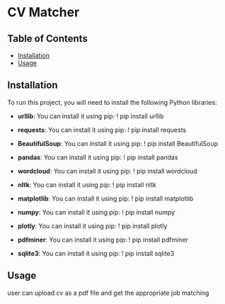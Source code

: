 # CV Matcher


## Table of Contents

- [Installation](#installation)
- [Usage](#usage)

## Installation

To run this project, you will need to install the following Python libraries:
- **urllib**: You can install it using pip:
! pip install urllib

- **requests**: You can install it using pip:
! pip install requests

- **BeautifulSoup**: You can install it using pip:
! pip install BeautifulSoup

- **pandas**: You can install it using pip:
! pip install pandas

- **wordcloud**: You can install it using pip:
! pip install wordcloud

- **nltk**: You can install it using pip:
! pip install nltk

- **matplotlib**: You can install it using pip:
! pip install matplotlib

- **numpy**: You can install it using pip:
! pip install numpy

- **plotly**: You can install it using pip:
! pip install plotly

- **pdfminer**: You can install it using pip:
! pip install pdfminer

- **sqlite3**: You can install it using pip:
! pip install sqlite3


## Usage

user can upload cv as a pdf file and get the appropriate job matching

